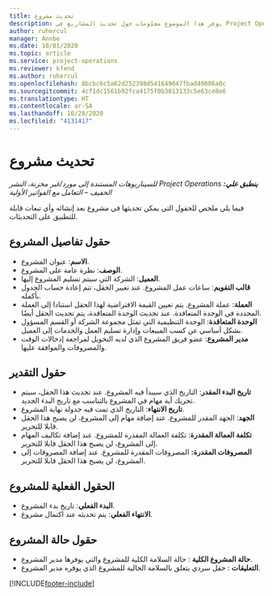 ```yaml
---
title: تحديث مشروع
description: يوفر هذا الموضوع معلومات حول تحديث المشاريع في Project Operations.
author: ruhercul
manager: Annbe
ms.date: 10/01/2020
ms.topic: article
ms.service: project-operations
ms.reviewer: kfend
ms.author: ruhercul
ms.openlocfilehash: 8bcbc6c5a62d252398d541649647fbad49006a0c
ms.sourcegitcommit: 4cf1dc1561b92fca4175f0b3813133c5e63ce8e6
ms.translationtype: HT
ms.contentlocale: ar-SA
ms.lasthandoff: 10/28/2020
ms.locfileid: "4131417"
---
```

# <a name="update-a-project"></a>تحديث مشروع

_**ينطبق علي:** ‏‫Project Operations للسيناريوهات المستندة إلى مورد/غير مخزنة‬، ‏‫النشر الخفيف – التعامل مع الفواتير الأولية‬_

فيما يلي ملخص للحقول التي يمكن تحديثها في مشروع بعد إنشائه وأي تبعات قابلة للتطبيق على التحديثات.

## <a name="project-detail-fields"></a>حقول تفاصيل المشروع

- **الاسم**: عنوان المشروع.
- **الوصف**: نظرة عامة على المشروع.
- **العميل**: الشركة التي سيتم تسليم المشروع إليها.
- **قالب التقويم**: ساعات عمل المشروع. عند تغيير الحقل، تتم إعادة حساب الجدول بأكمله.
- **العملة**: عملة المشروع. يتم تعيين القيمة الافتراضية لهذا الحقل استنادا إلى العملة المحددة في الوحدة المتعاقدة. عند تحديث الوحدة المتعاقدة، يتم تحديث الحقل أيضًا.
- **الوحدة المتعاقدة**: الوحدة التنظيمية التي تمثل مجموعة الشركة أو القسم المسؤول بشكل أساسي عن كسب المبيعات وإدارة تسليم العمل والخدمات إلى العميل. 
- **مدير المشروع**: عضو فريق المشروع الذي لديه التخويل لمراجعة إدخالات الوقت والمصروفات والموافقة عليها.

## <a name="estimate-fields"></a>حقول التقدير

- **تاريخ البدء المقدر**: التاريخ الذي سيبدأ فيه المشروع. عند تحديث هذا الحقل، سيتم تحريك أية مهام في المشروع بالتناسب مع تاريخ البدء الجديد.
- **تاريخ الانتهاء**: التاريخ الذي تمت فيه جدولة نهاية المشروع.
- **الجهد**: الجهد المقدر للمشروع. عند إضافة مهام إلى المشروع، لن يصبح هذا الحقل قابلا للتحرير.
- **تكلفة العمالة المقدرة**: تكلفة العمالة المقدرة للمشروع. عند إضافة تكاليف المهام إلى المشروع، لن يصبح هذا الحقل قابلا للتحرير.
- **المصروفات المقدرة:** المصروفات المقدرة للمشروع. عند إضافة المصروفات إلى المشروع، لن يصبح هذا الحقل قابلا للتحرير.

## <a name="project-actual-fields"></a>الحقول الفعلية للمشروع
- **البدء الفعلي**: تاريخ بدء المشروع.
- **الانتهاء الفعلي**: يتم تحديثه عند اكتمال مشروع.

## <a name="project-status-fields"></a>حقول حالة المشروع

- **حالة المشروع الكلية** : حالة السلامة الكلية للمشروع والتي يوفرها مدير المشروع.
- **التعليقات** : حقل سردي يتعلق بالسلامة الحالية للمشروع الذي يوفره مدير المشروع.



[!INCLUDE[footer-include](../includes/footer-banner.md)]